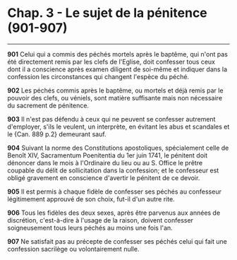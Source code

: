 # Chap. 3 - Le sujet de la pénitence (901-907)

***

**901**
Celui qui a commis des péchés mortels après le baptême,
qui n'ont pas été directement remis par les clefs de l'Eglise,
doit confesser tous ceux dont il a conscience après examen diligent de soi-même
et indiquer dans la confession les circonstances qui changent l'espèce du
péché.

**902**
Les péchés commis après le baptême, ou mortels et déjà remis par le pouvoir des
clefs, ou véniels, sont matière suffisante mais non nécessaire du sacrement de
pénitence.

**903**
Il n'est pas défendu à ceux qui ne peuvent se confesser autrement d'employer,
s'ils le veulent, un interprète, en évitant les abus et scandales et le {Can. 889 p.2} demeurant sauf.

**904**
Suivant la norme des Constitutions apostoliques,
spécialement celle de Benoît XIV, Sacramentum Poenitentia du 1er juin 1741,
le pénitent doit dénoncer dans le mois à l'Ordinaire du lieu ou au S. Office le
prêtre coupable du délit de sollicitation dans la confession;
et le confesseur est obligé gravement en conscience d'avertir le pénitent de ce
devoir.

**905**
Il est permis à chaque fidèle de confesser ses péchés au confesseur
légitimement approuvé de son choix, fut-il d'un autre rite.

**906**
Tous les fidèles des deux sexes, après être parvenus aux années de discrétion,
c'est-à-dire à l'usage de la raison,
doivent confesser soigneusement tous leurs péchés au moins une fois l'an.

**907**
Ne satisfait pas au précepte de confesser ses péchés celui qui fait une
confession sacrilège ou volontairement nulle.

